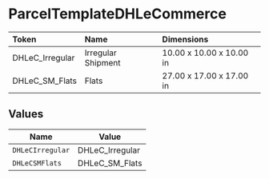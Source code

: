 # ParcelTemplateDHLeCommerce

|Token | Name | Dimensions|
|:---|:---|:---|
| DHLeC_Irregular | Irregular Shipment | 10.00 x 10.00 x 10.00 in|
| DHLeC_SM_Flats | Flats | 27.00 x 17.00 x 17.00 in|



## Values

| Name             | Value            |
| ---------------- | ---------------- |
| `DHLeCIrregular` | DHLeC_Irregular  |
| `DHLeCSMFlats`   | DHLeC_SM_Flats   |